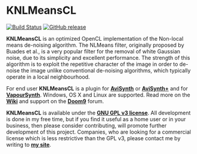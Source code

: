 # KNLMeansCL
 [![Build Status](https://travis-ci.org/Khanattila/KNLMeansCL.svg?branch=master)](https://travis-ci.org/Khanattila/KNLMeansCL) [![GitHub release](https://img.shields.io/github/release/Khanattila/KNLMeansCL.svg)](https://github.com/Khanattila/KNLMeansCL/releases) 

**KNLMeansCL** is an optimized OpenCL implementation of the Non-local means de-noising algorithm. The NLMeans filter, originally proposed by Buades et al., is a very popular filter for the removal of white Gaussian noise, due to its simplicity and excellent performance. The strength of this algorithm is to exploit the repetitive character of the image in order to de-noise the image unlike conventional de-noising algorithms, which typically operate in a local neighbourhood.

For end user **KNLMeansCL** is a plugin for **[AviSynth](http://avisynth.nl)** or **[AviSynth+](http://avs-plus.net/)** and for **[VapourSynth](http://www.vapoursynth.com)**. Windows, OS X and Linux are supported. Read more on the **[Wiki](https://github.com/Khanattila/KNLMeansCL/wiki)** and support on the **[Doom9](http://forum.doom9.org/showthread.php?t=171379)** forum.

**KNLMeansCL** is available under the **[GNU GPL v3 license](https://github.com/Khanattila/KNLMeansCL/blob/master/LICENSE)**.  All development is done in my free time, but if you find it useful as a home user or in your business, then please consider contributing, will promote further development of this project. Companies, who are looking for a commercial license which is less restrictive than the GPL v3, please contact me by writing to **[my site](https://sites.google.com/site/khanattilasfilters/about)**. 
